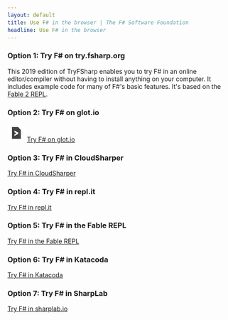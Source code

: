 ```yaml
---
layout: default
title: Use F# in the browser | The F# Software Foundation
headline: Use F# in the browser
---
```


### Option 1: Try F# on try.fsharp.org

This 2019 edition of TryFSharp enables you to try F# in an online editor/compiler without having to install anything on your computer. It includes example code for many of F#'s basic features. It's based on the  [Fable 2 REPL](https://fable.io/repl/).

### Option 2: Try F# on glot.io

![logo](/images/thumbs/glot-io.jpg)&nbsp;[Try F# on glot.io](https://glot.io/new/fsharp)


### Option 3: Try F# in CloudSharper

[Try F# in CloudSharper](https://cloudsharper.com/)

### Option 4: Try F# in repl.it

[Try F# in repl.it](https://repl.it/languages/fsharp)

### Option 5: Try F# in the Fable REPL

[Try F# in the Fable REPL](https://fable.io/repl/)

### Option 6: Try F# in Katacoda

[Try F# in Katacoda](https://www.katacoda.com/courses/fsharp/playground)

### Option 7: Try F# in SharpLab

[Try F# in sharplab.io](https://sharplab.io/)
